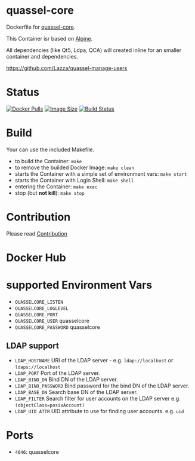 # quassel-core

Dockerfile for [quassel-core](https://github.com/quassel/quassel).

This Container isr based on [Alpine]().

All dependencies (like Qt5, Ldpa, QCA) will created inline for an smaller container and dependencies.


https://github.com/Lazza/quassel-manage-users

# Status

[![Docker Pulls](https://img.shields.io/docker/pulls/bodsch/docker-quassel-core.svg)][hub]
[![Image Size](https://images.microbadger.com/badges/image/bodsch/docker-quassel-core.svg)][microbadger]
[![Build Status](https://travis-ci.org/bodsch/docker-quassel-core.svg)][travis]

[hub]: https://hub.docker.com/r/bodsch/docker-quassel-core/
[microbadger]: https://microbadger.com/images/bodsch/docker-quassel-core
[travis]: https://travis-ci.org/bodsch/docker-quassel-core


# Build
Your can use the included Makefile.

- to build the Container: `make`
- to remove the builded Docker Image: `make clean`
- starts the Container with a simple set of environment vars: `make start`
- starts the Container with Login Shell: `make shell`
- entering the Container: `make exec`
- stop (but **not kill**): `make stop`


# Contribution

Please read [Contribution](CONTRIBUTIONG.md)

# Docker Hub


# supported Environment Vars

- `QUASSELCORE_LISTEN`
- `QUASSELCORE_LOGLEVEL`
- `QUASSELCORE_PORT`
- `QUASSELCORE_USER` quasselcore
- `QUASSELCORE_PASSWORD` quasselcore

## LDAP support

- `LDAP_HOSTNAME` URI of the LDAP server - e.g. `ldap://localhost` or `ldaps://localhost`
- `LDAP_PORT` Port of the LDAP server.
- `LDAP_BIND_DN` Bind DN of the LDAP server.
- `LDAP_BIND_PASSWORD` Bind password for the bind DN of the LDAP server.
- `LDAP_BASE_DN` Search base DN of the LDAP server.
- `LDAP_FILTER` Search filter for user accounts on the LDAP server e.g. `(objectClass=posixAccount)`
- `LDAP_UID_ATTR` UID attribute to use for finding user accounts. e.g. `uid`


# Ports

 - `4646`: quasselcore
